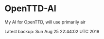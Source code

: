 # OpenTTD-AI
My AI for OpenTTD, will use primarily air

Latest backup: Sun Aug 25 22:44:02 UTC 2019
